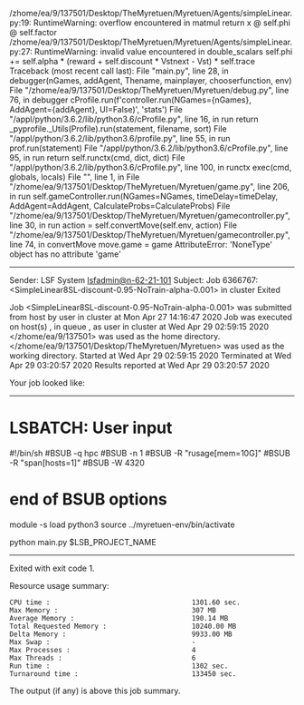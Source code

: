 /zhome/ea/9/137501/Desktop/TheMyretuen/Myretuen/Agents/simpleLinear.py:19: RuntimeWarning: overflow encountered in matmul
  return x @ self.phi @ self.factor
/zhome/ea/9/137501/Desktop/TheMyretuen/Myretuen/Agents/simpleLinear.py:27: RuntimeWarning: invalid value encountered in double_scalars
  self.phi += self.alpha * (reward + self.discount * Vstnext - Vst) * self.trace
Traceback (most recent call last):
  File "main.py", line 28, in <module>
    debugger(nGames, addAgent, Thename, mainplayer, chooserfunction, env)
  File "/zhome/ea/9/137501/Desktop/TheMyretuen/Myretuen/debug.py", line 76, in debugger
    cProfile.run(f'controller.run(NGames={nGames}, AddAgent={addAgent}, UI=False)', 'stats')
  File "/appl/python/3.6.2/lib/python3.6/cProfile.py", line 16, in run
    return _pyprofile._Utils(Profile).run(statement, filename, sort)
  File "/appl/python/3.6.2/lib/python3.6/profile.py", line 55, in run
    prof.run(statement)
  File "/appl/python/3.6.2/lib/python3.6/cProfile.py", line 95, in run
    return self.runctx(cmd, dict, dict)
  File "/appl/python/3.6.2/lib/python3.6/cProfile.py", line 100, in runctx
    exec(cmd, globals, locals)
  File "<string>", line 1, in <module>
  File "/zhome/ea/9/137501/Desktop/TheMyretuen/Myretuen/game.py", line 206, in run
    self.gameController.run(NGames=NGames, timeDelay=timeDelay, AddAgent=AddAgent, CalculateProbs=CalculateProbs)
  File "/zhome/ea/9/137501/Desktop/TheMyretuen/Myretuen/gamecontroller.py", line 30, in run
    action = self.convertMove(self.env, action)
  File "/zhome/ea/9/137501/Desktop/TheMyretuen/Myretuen/gamecontroller.py", line 74, in convertMove
    move.game = game
AttributeError: 'NoneType' object has no attribute 'game'

------------------------------------------------------------
Sender: LSF System <lsfadmin@n-62-21-101>
Subject: Job 6366767: <SimpleLinear8SL-discount-0.95-NoTrain-alpha-0.001> in cluster <dcc> Exited

Job <SimpleLinear8SL-discount-0.95-NoTrain-alpha-0.001> was submitted from host <gbarlogin1> by user <s183914> in cluster <dcc> at Mon Apr 27 14:16:47 2020
Job was executed on host(s) <n-62-21-101>, in queue <hpc>, as user <s183914> in cluster <dcc> at Wed Apr 29 02:59:15 2020
</zhome/ea/9/137501> was used as the home directory.
</zhome/ea/9/137501/Desktop/TheMyretuen/Myretuen> was used as the working directory.
Started at Wed Apr 29 02:59:15 2020
Terminated at Wed Apr 29 03:20:57 2020
Results reported at Wed Apr 29 03:20:57 2020

Your job looked like:

------------------------------------------------------------
# LSBATCH: User input
#!/bin/sh
#BSUB -q hpc
#BSUB -n 1
#BSUB -R "rusage[mem=10G]"
#BSUB -R "span[hosts=1]"
#BSUB -W 4320
# end of BSUB options

module -s load python3
source ../myretuen-env/bin/activate

python main.py $LSB_PROJECT_NAME


------------------------------------------------------------

Exited with exit code 1.

Resource usage summary:

    CPU time :                                   1301.60 sec.
    Max Memory :                                 307 MB
    Average Memory :                             190.14 MB
    Total Requested Memory :                     10240.00 MB
    Delta Memory :                               9933.00 MB
    Max Swap :                                   -
    Max Processes :                              4
    Max Threads :                                6
    Run time :                                   1302 sec.
    Turnaround time :                            133450 sec.

The output (if any) is above this job summary.

